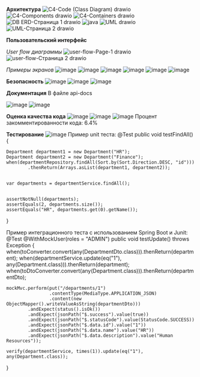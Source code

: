 **Архитектура**
![C4-Code (Class Diagram) drawio](https://github.com/user-attachments/assets/7c2af892-639e-4679-a95c-6a6f2b7ee6c4)
![C4-Components drawio](https://github.com/user-attachments/assets/1bf82017-a2cb-4d66-8163-9c213f8c940f)
![C4-Containers drawio](https://github.com/user-attachments/assets/3d9df6e6-7783-42a0-8b88-50f2751e48e5)
![DB ERD-Страница 1 drawio](https://github.com/user-attachments/assets/8abed3f8-9e45-4fae-a0fe-70b643d1d05c)
![java](https://github.com/user-attachments/assets/dd556998-3258-4b1c-9524-d8b52a6f2da9)
![UML drawio](https://github.com/user-attachments/assets/f21d5af0-ce40-43f3-8d18-f1e59ffe1f3f)
![UML-Страница 2 drawio](https://github.com/user-attachments/assets/b70c59b5-afc4-4b8a-b081-a0b7882f0641)

**Пользовательский интерфейс**

*_User flow_ диаграммы*
![user-flow-Page-1 drawio](https://github.com/user-attachments/assets/f75caa83-62ac-43e5-9c00-e016dc14abd2)
![user-flow-Страница 2 drawio](https://github.com/user-attachments/assets/6a506edb-f391-40aa-be30-036b47bcb66d)

*_Примеры экранов_*
![image](https://github.com/user-attachments/assets/f146d1a1-bff5-4872-b6d3-a85da6863074)
![image](https://github.com/user-attachments/assets/0d707e3a-b455-40b3-a3fa-ef4fa47b9afe)
![image](https://github.com/user-attachments/assets/13daec45-a762-456b-8b91-54489ba0ac29)
![image](https://github.com/user-attachments/assets/db35801d-6632-43e5-b065-ac64a72d44b7)
![image](https://github.com/user-attachments/assets/aa976adf-a8bf-42f2-834c-f5af98549c32)
![image](https://github.com/user-attachments/assets/0ff15340-dab1-4583-bf1d-86323b8d1abd)

**Безопасность**
![image](https://github.com/user-attachments/assets/fc06509f-e7d4-429b-b5e8-b34c94c53850)
![image](https://github.com/user-attachments/assets/24223fc9-93d1-4afc-ac94-8c05257c7470)
![image](https://github.com/user-attachments/assets/53c9b8b6-7469-49e3-b790-4f0ad0c1ef30)

**Документация**
В файле api-docs

![image](https://github.com/user-attachments/assets/5be2b293-7e7d-48e1-82fa-4e013d317375)
![image](https://github.com/user-attachments/assets/61993da6-802c-4744-80ca-41480ce51372)

**Оценка качества кода**
![image](https://github.com/user-attachments/assets/60e91fc0-3158-4303-b9de-bd2534203eb1)
![image](https://github.com/user-attachments/assets/b62fc06a-182c-4bec-904a-838d0ab9235d)
![image](https://github.com/user-attachments/assets/35971511-9ed5-4bec-8dc3-2c470694c5e6)
Процент закомментированности кода: 6.4%

**Тестирование**
![image](https://github.com/user-attachments/assets/17bc9d81-248c-46f6-bd11-5f621a425a6c)
Пример unit теста:
@Test
public void testFindAll() {
    
    Department department1 = new Department("HR");
    Department department2 = new Department("Finance");
    when(departmentRepository.findAll(Sort.by(Sort.Direction.DESC, "id")))
            .thenReturn(Arrays.asList(department1, department2));

    
    var departments = departmentService.findAll();

    
    assertNotNull(departments);
    assertEquals(2, departments.size());
    assertEquals("HR", departments.get(0).getName());
}

Пример интеграционного теста с использованием Spring Boot и Junit:
@Test
@WithMockUser(roles = "ADMIN")
public void testUpdate() throws Exception {
    when(toConverter.convert(any(DepartmentDto.class))).thenReturn(department);
    when(departmentService.update(eq("1"), any(Department.class))).thenReturn(department);
    when(toDtoConverter.convert(any(Department.class))).thenReturn(departmentDto);

    mockMvc.perform(put("/departments/1")
                    .contentType(MediaType.APPLICATION_JSON)
                    .content(new ObjectMapper().writeValueAsString(departmentDto)))
            .andExpect(status().isOk())
            .andExpect(jsonPath("$.success").value(true))
            .andExpect(jsonPath("$.statusCode").value(StatusCode.SUCCESS))
            .andExpect(jsonPath("$.data.id").value("1"))
            .andExpect(jsonPath("$.data.name").value("HR"))
            .andExpect(jsonPath("$.data.description").value("Human Resources"));

    verify(departmentService, times(1)).update(eq("1"), any(Department.class));
}
